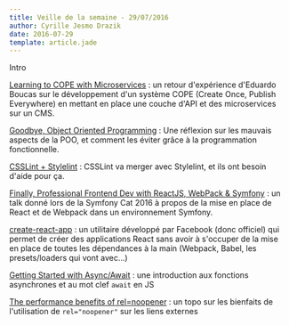 ```yaml
---
title: Veille de la semaine - 29/07/2016
author: Cyrille Jesmo Drazik
date: 2016-07-29
template: article.jade
---
```


Intro

<span class="more"></span>

[Learning to COPE with Microservices](https://css-tricks.com/learning-cope-microservices/) :
un retour d'expérience d'Eduardo Boucas sur le développement d'un système COPE
(Create Once, Publish Everywhere) en mettant en place une couche d'API et des
microservices sur un CMS.

[Goodbye, Object Oriented Programming](https://medium.com/@cscalfani/goodbye-object-oriented-programming-a59cda4c0e53#.5fne8z4l1) :
Une réflexion sur les mauvais aspects de la POO, et comment les éviter grâce à
la programmation fonctionnelle.

[CSSLint + Stylelint](https://github.com/CSSLint/csslint/issues/668) : CSSLint
va merger avec Stylelint, et ils ont besoin d'aide pour ça.

[Finally, Professional Frontend Dev with ReactJS, WebPack & Symfony](http://fr.slideshare.net/weaverryan/finally-professional-frontend-dev-with-reactjs-webpack-symfony-symfony-cat-2016) :
un talk donné lors de la Symfony Cat 2016 à propos de la mise en place de React
et de Webpack dans un environnement Symfony.

[create-react-app](https://github.com/facebookincubator/create-react-app) :
un utilitaire développé par Facebook (donc officiel) qui permet de créer des
applications React sans avoir à s'occuper de la mise en place de toutes les
dépendances à la main (Webpack, Babel, les presets/loaders qui vont avec...)

[Getting Started with Async/Await](https://medium.com/@xjamundx/getting-started-with-async-await-b66385983875#.1r8qaxstz) :
une introduction aux fonctions asynchrones et au mot clef `await` en JS

[The performance benefits of rel=noopener](https://jakearchibald.com/2016/performance-benefits-of-rel-noopener/) :
un topo sur les bienfaits de l'utilisation de  `rel="noopener"` sur les liens
externes
